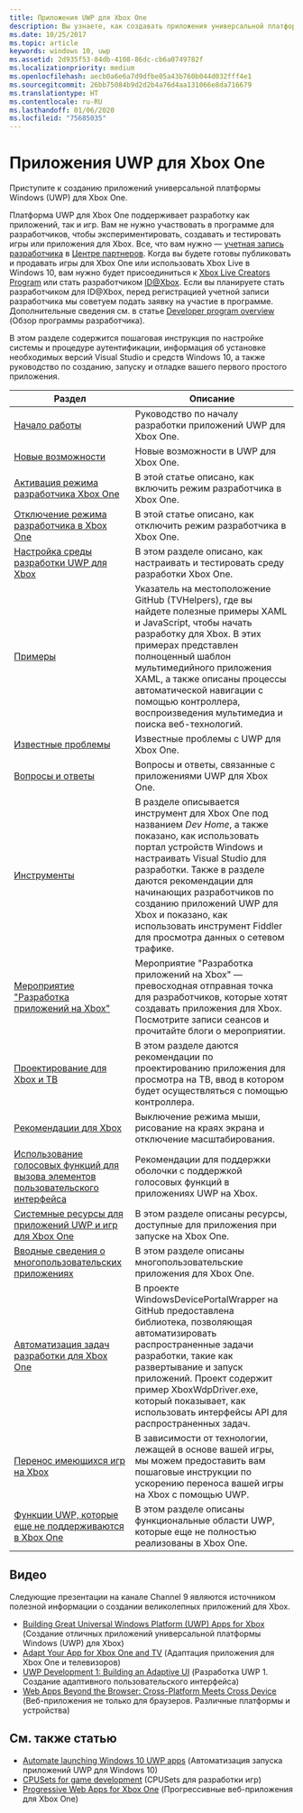 ```yaml
---
title: Приложения UWP для Xbox One
description: Вы узнаете, как создавать приложения универсальной платформы Windows (UWP) для Xbox One.
ms.date: 10/25/2017
ms.topic: article
keywords: windows 10, uwp
ms.assetid: 2d935f53-84db-4108-86dc-cb6a0749782f
ms.localizationpriority: medium
ms.openlocfilehash: aecb0a6e6a7d9dfbe05a43b760b044d032fff4e1
ms.sourcegitcommit: 26bb75084b9d2d2b4a76d4aa131066e8da716679
ms.translationtype: HT
ms.contentlocale: ru-RU
ms.lasthandoff: 01/06/2020
ms.locfileid: "75685035"
---
```

# <a name="uwp-on-xbox-one"></a>Приложения UWP для Xbox One

Приступите к созданию приложений универсальной платформы Windows (UWP) для Xbox One.

Платформа UWP для Xbox One поддерживает разработку как приложений, так и игр. Вам не нужно участвовать в программе для разработчиков, чтобы экспериментировать, создавать и тестировать игры или приложения для Xbox. Все, что вам нужно — [учетная запись разработчика](https://developer.microsoft.com/store/register) в [Центре партнеров](https://partner.microsoft.com/dashboard). Когда вы будете готовы публиковать и продавать игры для Xbox One или использовать Xbox Live в Windows 10, вам нужно будет присоединиться к [Xbox Live Creators Program](https://developer.microsoft.com/games/xbox/xboxlive/creator) или стать разработчиком [ID@Xbox](https://www.xbox.com/Developers/id). Если вы планируете стать разработчиком для ID@Xbox, перед регистрацией учетной записи разработчика мы советуем подать заявку на участие в программе. Дополнительные сведения см. в статье [Developer program overview](https://docs.microsoft.com/gaming/xbox-live/developer-program-overview) (Обзор программы разработчика).

В этом разделе содержится пошаговая инструкция по настройке системы и процедуре аутентификации, информация об установке необходимых версий Visual Studio и средств Windows 10, а также руководство по созданию, запуску и отладке вашего первого простого приложения. 

| Раздел      | Описание |
|------------|-------------|
|[Начало работы](getting-started.md)| Руководство по началу разработки приложений UWP для Xbox One. |
|[Новые возможности](whats-new.md)| Новые возможности в UWP для Xbox One. |
|[Активация режима разработчика Xbox One](devkit-activation.md)| В этой статье описано, как включить режим разработчика в Xbox One. |
|[Отключение режима разработчика в Xbox One](devkit-deactivation.md)| В этой статье описано, как отключить режим разработчика в Xbox One. |
|[Настройка среды разработки UWP для Xbox](development-environment-setup.md)| В этом разделе описано, как настраивать и тестировать среду разработки Xbox One. |
|[Примеры](samples.md)| Указатель на местоположение GitHub (TVHelpers), где вы найдете полезные примеры XAML и JavaScript, чтобы начать разработку для Xbox. В этих примерах представлен полноценный шаблон мультимедийного приложения XAML, а также описаны процессы автоматической навигации с помощью контроллера, воспроизведения мультимедиа и поиска веб-технологий. |
|[Известные проблемы](known-issues.md)| Известные проблемы с UWP для Xbox One. |
|[Вопросы и ответы](frequently-asked-questions.md)| Вопросы и ответы, связанные с приложениями UWP для Xbox One. |
|[Инструменты](introduction-to-xbox-tools.md)| В разделе описывается инструмент для Xbox One под названием _Dev Home_, а также показано, как использовать портал устройств Windows и настраивать Visual Studio для разработки. Также в разделе даются рекомендации для начинающих разработчиков по созданию приложений UWP для Xbox и показано, как использовать инструмент Fiddler для просмотра данных о сетевом трафике. |
| [Мероприятие "Разработка приложений на Xbox"](https://developer.microsoft.com/windows/projects/campaigns/app-dev-on-xbox-event) | Мероприятие "Разработка приложений на Xbox" — превосходная отправная точка для разработчиков, которые хотят создавать приложения для Xbox. Посмотрите записи сеансов и прочитайте блоги о мероприятии. |
|[Проектирование для Xbox и ТВ](../design/devices/designing-for-tv.md)| В этом разделе даются рекомендации по проектированию приложения для просмотра на ТВ, ввод в котором будет осуществляться с помощью контроллера. |
|[Рекомендации для Xbox](tailoring-for-xbox.md)| Выключение режима мыши, рисование на краях экрана и отключение масштабирования. |
|[Использование голосовых функций для вызова элементов пользовательского интерфейса](ves-on-xbox.md)| Рекомендации для поддержки оболочки с поддержкой голосовых функций в приложениях UWP на Xbox. |
|[Системные ресурсы для приложений UWP и игр для Xbox One](system-resource-allocation.md)| В этом разделе описаны ресурсы, доступные для приложения при запуске на Xbox One. |
|[Вводные сведения о многопользовательских приложениях](multi-user-applications.md)| В этом разделе описаны многопользовательские приложения для Xbox One. |
| [Автоматизация задач разработки для Xbox One](https://github.com/Microsoft/WindowsDevicePortalWrapper/tree/v0.9.4) | В проекте WindowsDevicePortalWrapper на GitHub предоставлена библиотека, позволяющая автоматизировать распространенные задачи разработки, такие как развертывание и запуск приложений. Проект содержит пример XboxWdpDriver.exe, который показывает, как использовать интерфейсы API для распространенных задач. |
|[Перенос имеющихся игр на Xbox](development-lanes-landing.md)|В зависимости от технологии, лежащей в основе вашей игры, мы можем предоставить вам пошаговые инструкции по ускорению переноса вашей игры на Xbox с помощью UWP.|
|[Функции UWP, которые еще не поддерживаются в Xbox One](https://docs.microsoft.com/uwp/extension-sdks/uwp-limitations-on-xbox?redirectedfrom=MSDN)|  В этом разделе описаны функциональные области UWP, которые еще не полностью реализованы в Xbox One.|

## <a name="videos"></a>Видео

Следующие презентации на канале Channel 9 являются источником полезной информации о создании великолепных приложений для Xbox.

* [Building Great Universal Windows Platform (UWP) Apps for Xbox](https://channel9.msdn.com/Events/Build/2016/B883) (Создание отличных приложений универсальной платформы Windows (UWP) для Xbox)
* [Adapt Your App for Xbox One and TV](https://channel9.msdn.com/Events/Build/2016/T651-R1) (Адаптация приложения для Xbox One и телевизоров)
* [UWP Development 1: Building an Adaptive UI](https://channel9.msdn.com/Events/Build/2016/L724-R1) (Разработка UWP 1. Создание адаптивного пользовательского интерфейса)
* [Web Apps Beyond the Browser: Cross-Platform Meets Cross Device](https://channel9.msdn.com/Events/Build/2016/B888) (Веб-приложения не только для браузеров. Различные платформы и устройства)

## <a name="see-also"></a>См. также статью

- [Automate launching Windows 10 UWP apps](automate-launching-uwp-apps.md) (Автоматизация запуска приложений UWP для Windows 10)
- [CPUSets for game development](cpusets-games.md) (CPUSets для разработки игр)
- [Progressive Web Apps for Xbox One](https://docs.microsoft.com/microsoft-edge/progressive-web-apps/xbox-considerations) (Прогрессивные веб-приложения для Xbox One)
